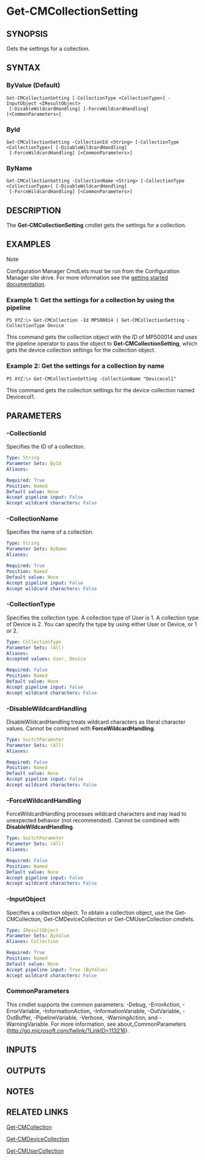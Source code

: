 ﻿---
external help file: AdminUI.PS.Collections.dll-Help.xml
ms.assetid: 3A9B87BA-CB44-4055-812E-BFC3DF7A8018
online version: https://go.microsoft.com/fwlink/?linkid=834246
schema: 2.0.0
---

# Get-CMCollectionSetting

## SYNOPSIS
Gets the settings for a collection.

## SYNTAX

### ByValue (Default)
```
Get-CMCollectionSetting [-CollectionType <CollectionType>] -InputObject <IResultObject>
 [-DisableWildcardHandling] [-ForceWildcardHandling] [<CommonParameters>]
```

### ById
```
Get-CMCollectionSetting -CollectionId <String> [-CollectionType <CollectionType>] [-DisableWildcardHandling]
 [-ForceWildcardHandling] [<CommonParameters>]
```

### ByName
```
Get-CMCollectionSetting -CollectionName <String> [-CollectionType <CollectionType>] [-DisableWildcardHandling]
 [-ForceWildcardHandling] [<CommonParameters>]
```

## DESCRIPTION
The **Get-CMCollectionSetting** cmdlet gets the settings for a collection.

## EXAMPLES

> [!NOTE]
> Configuration Manager CmdLets must be run from the Configuration Manager site drive.  For more information see the [getting started documentation](https://docs.microsoft.com/en-us/powershell/sccm/overview).


### Example 1: Get the settings for a collection by using the pipeline
```
PS XYZ:\> Get-CMCollection -Id MP500014 | Get-CMCollectionSetting -CollectionType Device
```

This command gets the collection object with the ID of MP500014 and uses the pipeline operator to pass the object to **Get-CMCollectionSetting**, which gets the device collection settings for the collection object.

### Example 2: Get the settings for a collection by name
```
PS XYZ:\> Get-CMCollectionSetting -CollectionName "Devicecol1"
```

This command gets the collection settings for the device collection named Devicecol1.

## PARAMETERS

### -CollectionId
Specifies the ID of a collection.

```yaml
Type: String
Parameter Sets: ById
Aliases: 

Required: True
Position: Named
Default value: None
Accept pipeline input: False
Accept wildcard characters: False
```

### -CollectionName
Specifies the name of a collection.

```yaml
Type: String
Parameter Sets: ByName
Aliases: 

Required: True
Position: Named
Default value: None
Accept pipeline input: False
Accept wildcard characters: False
```

### -CollectionType
Specifies the collection type.
A collection type of User is 1.
A collection type of Device is 2.
You can specify the type by using either User or Device, or 1 or 2.

```yaml
Type: CollectionType
Parameter Sets: (All)
Aliases: 
Accepted values: User, Device

Required: False
Position: Named
Default value: None
Accept pipeline input: False
Accept wildcard characters: False
```

### -DisableWildcardHandling
DisableWildcardHandling treats wildcard characters as literal character values. Cannot be combined with **ForceWildcardHandling**.

```yaml
Type: SwitchParameter
Parameter Sets: (All)
Aliases: 

Required: False
Position: Named
Default value: None
Accept pipeline input: False
Accept wildcard characters: False
```

### -ForceWildcardHandling
ForceWildcardHandling processes wildcard characters and may lead to unexpected behavior (not recommended). Cannot be combined with **DisableWildcardHandling**.

```yaml
Type: SwitchParameter
Parameter Sets: (All)
Aliases: 

Required: False
Position: Named
Default value: None
Accept pipeline input: False
Accept wildcard characters: False
```

### -InputObject
Specifies a collection object.
To obtain a collection object, use the Get-CMCollection, Get-CMDeviceCollection or Get-CMUserCollection cmdlets.

```yaml
Type: IResultObject
Parameter Sets: ByValue
Aliases: Collection

Required: True
Position: Named
Default value: None
Accept pipeline input: True (ByValue)
Accept wildcard characters: False
```

### CommonParameters
This cmdlet supports the common parameters: -Debug, -ErrorAction, -ErrorVariable, -InformationAction, -InformationVariable, -OutVariable, -OutBuffer, -PipelineVariable, -Verbose, -WarningAction, and -WarningVariable. For more information, see about_CommonParameters (http://go.microsoft.com/fwlink/?LinkID=113216).

## INPUTS

## OUTPUTS

## NOTES

## RELATED LINKS

[Get-CMCollection](Get-CMCollection.md)

[Get-CMDeviceCollection](Get-CMDeviceCollection.md)

[Get-CMUserCollection](Get-CMUserCollection.md)


